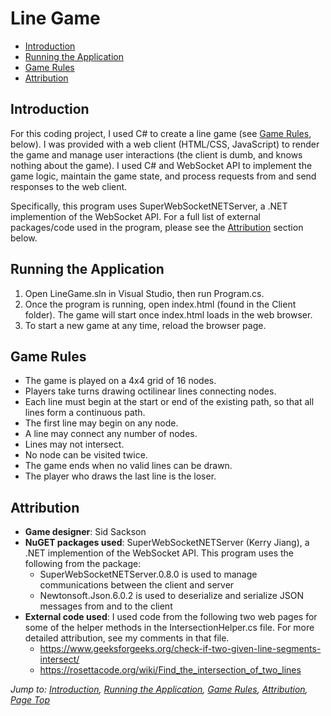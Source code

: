 # Line Game

* [Introduction](#introduction)
* [Running the Application](#running-the-application)
* [Game Rules](#game-rules)
* [Attribution](#attribution)

## Introduction
For this coding project, I used C# to create a line game (see [Game Rules](#game-rules), below). I was provided with a web client (HTML/CSS, JavaScript) to render the game and manage user interactions (the client is dumb, and knows nothing about the game). I used C# and WebSocket API to implement the game logic, maintain the game state, and process requests from and send responses to the web client.

Specifically, this program uses SuperWebSocketNETServer, a .NET implemention of the WebSocket API. For a full list of external packages/code used in the program, please see the [Attribution](#attribution) section below.

## Running the Application
1. Open LineGame.sln in Visual Studio, then run Program.cs.
2. Once the program is running, open index.html (found in the Client folder). The game will start once index.html loads in the web browser.
3. To start a new game at any time, reload the browser page.

## Game Rules
* The game is played on a 4x4 grid of 16 nodes.
* Players take turns drawing octilinear lines connecting nodes.
* Each line must begin at the start or end of the existing path, so that all lines form a continuous path.
* The first line may begin on any node.
* A line may connect any number of nodes.
* Lines may not intersect.
* No node can be visited twice.
* The game ends when no valid lines can be drawn.
* The player who draws the last line is the loser.

## Attribution
* **Game designer**: Sid Sackson
* **NuGET packages used**: SuperWebSocketNETServer (Kerry Jiang), a .NET implemention of the WebSocket API. This program uses the following from the package:
  - SuperWebSocketNETServer.0.8.0 is used to manage communications between the client and server
  - Newtonsoft.Json.6.0.2 is used to deserialize and serialize JSON messages from and to the client
* **External code used**: I used code from the following two web pages for some of the helper methods in the IntersectionHelper.cs file. For more detailed attribution, see my comments in that file.
  - https://www.geeksforgeeks.org/check-if-two-given-line-segments-intersect/
  - https://rosettacode.org/wiki/Find_the_intersection_of_two_lines

*Jump to: [Introduction](#introduction), [Running the Application](#running-the-application), [Game Rules](#game-rules), [Attribution](#attribution), [Page Top](#line-game)*
